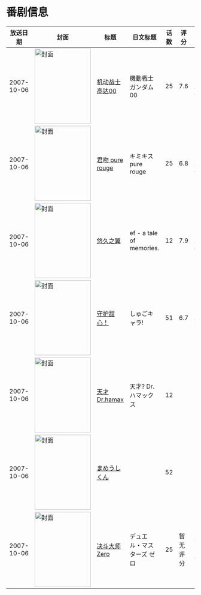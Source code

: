 # 番剧信息

|放送日期|封面|标题|日文标题|话数|评分|评分人数|
|---|---|---|---|---|---|---|
|2007-10-06|<img src="//lain.bgm.tv/pic/cover/c/16/a5/286_8Kxkz.jpg" alt="封面" style="width:150px;height:200px;object-fit:cover;">|[机动战士高达00](https://bangumi.tv/subject/286)|機動戦士ガンダム00|25|7.6|5332人评分|
|2007-10-06|<img src="//lain.bgm.tv/pic/cover/c/a8/c8/308_JiaD2.jpg" alt="封面" style="width:150px;height:200px;object-fit:cover;">|[君吻 pure rouge](https://bangumi.tv/subject/308)|キミキス pure rouge|25|6.8|1005人评分|
|2007-10-06|<img src="//lain.bgm.tv/pic/cover/c/28/26/799_C3Ypp.jpg" alt="封面" style="width:150px;height:200px;object-fit:cover;">|[悠久之翼](https://bangumi.tv/subject/799)|ef - a tale of memories.|12|7.9|6014人评分|
|2007-10-06|<img src="//lain.bgm.tv/pic/cover/c/2a/aa/2427_7UDhH.jpg" alt="封面" style="width:150px;height:200px;object-fit:cover;">|[守护甜心！](https://bangumi.tv/subject/2427)|しゅごキャラ!|51|6.7|1624人评分|
|2007-10-06|<img src="//lain.bgm.tv/pic/cover/c/c5/51/75190_y7UfI.jpg" alt="封面" style="width:150px;height:200px;object-fit:cover;">|[天才Dr.hamax](https://bangumi.tv/subject/75190)|天才? Dr.ハマックス|12|||
|2007-10-06|<img src="//lain.bgm.tv/pic/cover/c/ab/76/192705_68mrM.jpg" alt="封面" style="width:150px;height:200px;object-fit:cover;">|[まめうしくん](https://bangumi.tv/subject/192705)||52|||
|2007-10-06|<img src="//lain.bgm.tv/pic/cover/c/fc/e1/293617_7uH79.jpg" alt="封面" style="width:150px;height:200px;object-fit:cover;">|[决斗大师Zero](https://bangumi.tv/subject/293617)|デュエル・マスターズ ゼロ|25|暂无评分|少于10人评分|
